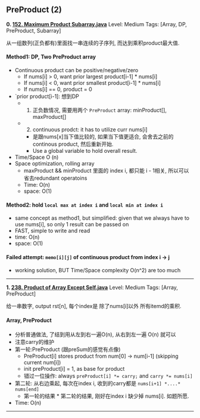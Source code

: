  
 
 
## PreProduct (2)
**0. [152. Maximum Product Subarray.java](https://github.com/awangdev/LintCode/blob/master/Java/152.%20Maximum%20Product%20Subarray.java)**      Level: Medium      Tags: [Array, DP, PreProduct, Subarray]
      

从一组数列(正负都有)里面找一串连续的子序列, 而达到乘积product最大值.

#### Method1: DP, Two PreProduct array
- Continuous product can be positive/negative/zero
    - If nums[i] > 0, want prior largest product[i-1] * nums[i]
    - If nums[i] < 0, want prior smallest product[i-1] * nums[i]
    - If nums[i] == 0, product = 0
- `prior product[i-1]: 想到DP
    - 1. 正负数情况, 需要用两个 `PreProduct` array: minProduct[], maxProduct[]
    - 2. continuous prodct: it has to utilize curr nums[i]
        - 是跟nums[x]当下值比较的, 如果当下值更适合, 会舍去之前的continous product, 然后重新开始.
        - Use a global variable to hold overall result.
- Time/Space O (n)
- Space optimization, rolling array
    - maxProduct && minProduct 里面的 index i, 都只能 i - 1相关, 所以可以省去redundant operatoins
    - Time: O(n)
    - space: O(1)

#### Method2: hold `local max at index i` and `local min at index i`
- same concept as method1, but simplified: given that we always have to use nums[i], so only 1 result can be passed on
- FAST, simple to write and read
- time: O(n)
- space: O(1)

#### Failed attempt: `memo[i][j]` of continuous product from index i -> j
- working solution, BUT Time/Space complexity O(n^2) are too much



---

**1. [238. Product of Array Except Self.java](https://github.com/awangdev/LintCode/blob/master/Java/238.%20Product%20of%20Array%20Except%20Self.java)**      Level: Medium      Tags: [Array, PreProduct]
      

给一串数字, output rst[n], 每个index是 除了nums[i]以外 所有itemd的乘积.

#### Array, PreProduct
- 分析普通做法, 了结到用从左到右一遍O(n), 从右到左一遍 O(n) 就可以
- 注意carry的维护
- 第一轮:PreProduct (跟preSum的感觉有点像)
    - PreProduct[i] stores product from num[0] -> num[i-1] (skipping current num[i])
    - init preProduct[i] = 1, as base for product
    - 错过一位操作: always `preProduct[i] *= carry;` and `carry *= nums[i]`
- 第二轮: 从右边乘起, 每次在index i, 收到的carry都是 `nums[i+1] *....* nums[end]`
    - 第一轮的结果 * 第二轮的结果, 刚好在index i 缺少掉 nums[i]. 如题所愿.
- Time: O(n)



---

